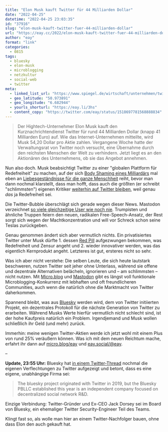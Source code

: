 ```yaml
---
title: "Elon Musk kauft Twitter für 44 Milliarden Dollar"
date: "2022-04-25"
datetime: "2022-04-25 23:03:35"
id: "37916"
slug: "elon-musk-kauft-twitter-fuer-44-milliarden-dollar"
url: "https://eay.cc/2022/elon-musk-kauft-twitter-fuer-44-milliarden-dollar/"
author: "eay"
format: "link"
categories:
  - 0815
tags:
  - bluesky
  - elon-musk
  - microblogging
  - netzkultur
  - social-web
  - twitter
meta:
  - linked_list_url: "https://www.spiegel.de/wirtschaft/unternehmen/twitter-einigt-sich-mit-elon-musk-auf-uebernahme-a-8bdb2e9c-3988-47d9-ac4b-e91e23640bc2"
  - geo_latitude: "50.973891"
  - geo_longitude: "6.682944"
  - yourls_shorturl: "https://eay.li/3hs"
  - content_copy: "https://twitter.com/eay/status/1518697781568888834"
---
```


> Der Hightech-Unternehmer Elon Musk kauft den Kurznachrichtendienst Twitter für rund 44 Milliarden Dollar (knapp 41 Milliarden Euro) auf. Wie das Internet-Unternehmen mitteilte, wird Musk 54,20 Dollar pro Aktie zahlen. Vergangene Woche hatte der Verwaltungsrat von Twitter noch versucht, eine Übernahme durch den reichsten Menschen der Welt zu verhindern. Jetzt liegt es an den Aktionären des Unternehmens, ob sie das Angebot annehmen.

Nun also doch. Musk beabsichtigt Twitter zu einer "globalen Plattform für Redefreiheit" zu machen, auf der sich [Body Shaming eines Milliardärs](https://twitter.com/elonmusk/status/1517707521343082496) mal eben an [Liebesgeständnisse für die ganze Menschheit](https://twitter.com/elonmusk/status/1518584068555919360) reiht, bevor man dann nochmal klarstellt, dass man hofft, dass auch die größten (er schreibt "schlimmsten") eigenen Kritiker [weiterhin auf Twitter bleiben](https://twitter.com/elonmusk/status/1518623997054918657), weil genau _das_ ja Redefreiheit sei.

Die Twitter-Bubble überschlägt sich gerade wegen dieser News. Mastodon verzeichnet [so viele gleichzeitige User wie noch nie](https://mastodon.social/@Gargron/108193107554878363). Trumpisten und ähnliche Truppen feiern den neuen, radikalen Free-Speech-Ansatz, der Rest sorgt sich wegen der Machtkonzentration und will vor Schreck schon seine Teslas zurückgeben.

Genau genommen ändert sich aber vermutlich nichts. Ein privatisiertes Twitter unter Musk dürfte 1. dessen [Red Pill](https://eay.cc/2020/status-2020-05-17-2353/) aufgezwungen bekommen, was Redefreiheit und Zensur angeht und 2. wieder innovativer werden, was das eigentlich Kernprodukt angeht. Letzteres ist gut, ersteres nicht so sehr.

Was ich aber nicht verstehe: Die selben Leute, die sich heute lautstark beschweren, nutzen Twitter seit jeher ohne Unterlass, während sie offene und dezentrale Alternativen belächeln, ignorieren und – am schlimmsten – nicht nutzen. Mit [Micro.blog](https://micro.blog/) und [Mastodon](https://joinmastodon.org/) gibt es längst voll funktionale Microblogging-Konkurrenz mit lebhaften und oft freundlicheren Communities, auch wenn die natürlich ohne die Marktmacht von Twitter daherkommen.

Spannend bleibt, was aus [Bluesky](https://twitter.com/bluesky) werden wird, dem von Twitter initiierten Projekt, ein dezentrales Protokoll für die nächste Generation von Twitter zu erarbeiten. Während Musks Werte hierfür vermutlich nicht schlecht sind, ist der hohe Kaufpreis natürlich ein Problem. Irgendjemand und Musk wollen schließlich ihr Geld (und mehr) zurück.

Immerhin: meine wenigen Twitter-Aktien werde ich jetzt wohl mit einem Plus von rund 25% veräußern können. Was ich mit dem neuen Reichtum mache, erfahrt ihr dann auf [micro.blog/eay](https://micro.blog/eay) und [eay.social/@eay](https://eay.social/@eay).

–

**Update, 23:55 Uhr:** Bluesky hat [in einem Twitter-Thread](https://twitter.com/bluesky/status/1518707597532024832) nochmal die eigenen Verflechtungen zu Twitter aufgezeigt und betont, dass es eine eigene, unabhängige Firma sei:

> The bluesky project originated with Twitter in 2019, but the Bluesky PBLLC established this year is an independent company focused on decentralized social network R&D.

Einzige Verbindung: Twitter-Gründer und Ex-CEO Jack Dorsey sei im Board von Bluesky, ein ehemaliger Twitter Security-Engineer Teil des Teams.

Klingt fast so, als wolle man hier an einem Twitter-Nachfolger bauen, ohne dass Elon den auch gekauft hat.
